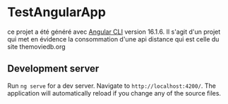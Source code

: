 # TestAngularApp

ce projet a été généré avec [Angular CLI](https://github.com/angular/angular-cli) version 16.1.6.
Il s'agit d'un projet qui met en évidence la consommation d'une api distance qui est celle du site themoviedb.org

## Development server

Run `ng serve` for a dev server. Navigate to `http://localhost:4200/`. The application will automatically reload if you change any of the source files.
